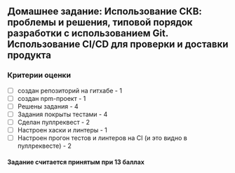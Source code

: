 ## Домашнее задание: Использование СКВ: проблемы и решения, типовой порядок разработки с использованием Git. Использование CI/CD для проверки и доставки продукта

### Критерии оценки

- [ ] создан репозиторий на гитхабе - 1
- [ ] создан npm-проект - 1
- [ ] Решены задания - 4
- [ ] Задания покрыты тестами - 4
- [ ] Сделан пуллреквест - 2
- [ ] Настроен хаски и линтеры - 1
- [ ] Настроен прогон тестов и линтеров на CI (и это видно в пуллреквесте) - 2

#### Задание считается принятым при 13 баллах
